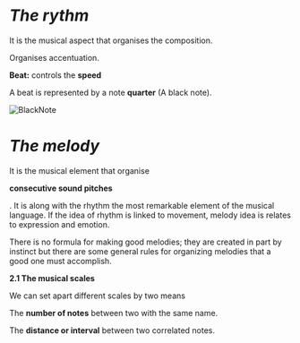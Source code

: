 # ***The rythm*** 

It is the musical aspect that organises the composition.

Organises accentuation.

**Beat:** controls the **speed**

A beat is represented by a note **quarter**  (A black note).



![BlackNote](/Users/suign/Desktop/art/mdrnchurch/studio/Notes/blacknote.png)



 

# ***The melody*** 



It is the musical element that organise 

**consecutive sound pitches**

. It is along with the rhythm the most remarkable element of the musical language. If the idea of rhythm is linked to movement, melody idea is relates to expression and emotion.

There is no formula for making good melodies; they are created in part by instinct but there are some general rules for organizing melodies that a good one must accomplish.



**2.1 The musical scales**

We can set apart different scales by two means 

The **number of notes** between two with the same name.  

The **distance or interval** between two correlated notes.

